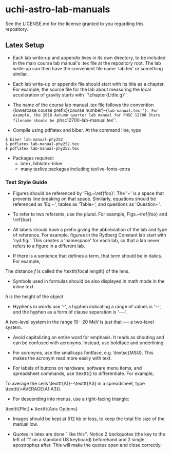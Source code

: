 # uchi-astro-lab-manuals

See the LICENSE.md for the license granted to you regarding this repository.

## Latex Setup

* Each lab write-up and appendix lives in its own directory, to be included in the main course lab manual's .tex file at the repository root. The lab write-up can then have the convenient file name `lab.tex' or something similar.

* Each lab write-up or appendix file should start with its title as a chapter. For example, the source file for the lab about measuring the local acceleration of gravity starts with ``\chapter{Little g}''.

* The name of the course lab manual .tex file follows the convention {lowercase course prefix}{course number}-{``lab-manual.tex''}. For example, the 2018 Autumn quarter lab manual for PHSC 12700 Stars filename should be ``phsc12700-lab-manual.tex''.

* Compile using pdflatex and biber. At the command line, type

```$ pdflatex lab-manual-phy252.tex
$ biber lab-manual-phy252
$ pdflatex lab-manual-phy252.tex
$ pdflatex lab-manual-phy252.tex
```

* Packages required:
  * latex, biblatex-biber
  * many texlive packages including texlive-fonts-extra

### Text Style Guide

* Figures should be referenced by 'Fig.~\ref{foo}'. The '~' is a space that prevents line breaking on that space. Similarly, equations should be referenced as 'Eq.~', tables as 'Table~', and questions as 'Question~'.

* To refer to two referants, use the plural. For example, Figs.~\ref{foo} and \ref{bar}.

* All labels should have a prefix giving the abbreviation of the lab and type of reference. For example, figures in the Rydberg Constant lab start with 'ryd:fig:'. This creates a 'namespace' for each lab, so that a lab never refers to a figure in a different lab.

* If there is a sentence that defines a term, that term should be in italics. For example,

The distance $f$ is called the \textit{focal length} of the lens.

* Symbols used in formulas should be also displayed in math mode in the inline text.

$h$ is the height of the object

* Hyphens in words use '-', a hyphen indicating a range of values is '--', and the hyphen as a form of clause separation is '---'.

A two-level system in the range 10--20 MeV is just that --- a two-level system.

* Avoid capitalizing an entire word for emphasis. It reads as shouting and can be confused with acronyms. Instead, use boldface and underlining.

* For acronyms, use the smallcaps fontface, e.g. \textsc{MSU}. This makes the acronym read more easily with text.

* For labels of buttons on hardware, software menu items, and spreadsheet commands, use \texttt{} to differentiate. For example,

To average the cells \texttt{A1}--\texttt{A3} in a spreadsheet, type \texttt{=AVERAGE(A1:A3)}.

* For descending into menus, use a right-facing triangle:

\texttt{Plot} $\blacktriangleright$ \texttt{Axis Options}

* Images should be kept at 512 kb or less, to keep the total file size of the manual low.

* Quotes in latex are done ``like this''. Notice 2 backquotes (the key to the left of '1' on a standard US keyboard) beforehand and 2 single apostrophes after. This will make the quotes open and close correctly.

